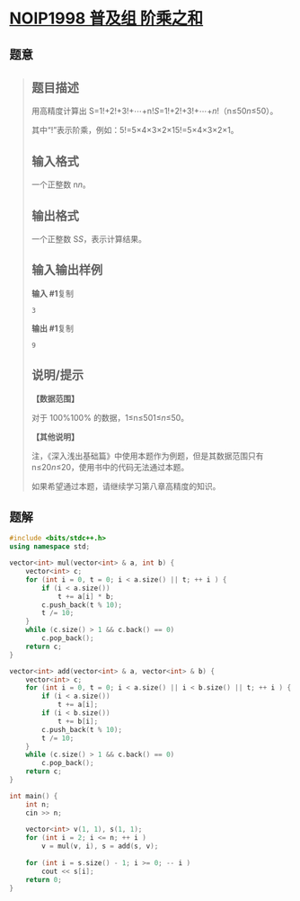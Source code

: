 #  [NOIP1998 普及组 阶乘之和](https://www.luogu.com.cn/problem/P1009)

## 题意

>   ## 题目描述
>
>   用高精度计算出 S=1!+2!+3!+⋯+n!*S*=1!+2!+3!+⋯+*n*!（n≤50*n*≤50）。
>
>   其中“!”表示阶乘，例如：5!=5×4×3×2×15!=5×4×3×2×1。
>
>   ## 输入格式
>
>   一个正整数 n*n*。
>
>   ## 输出格式
>
>   一个正整数 S*S*，表示计算结果。
>
>   ## 输入输出样例
>
>   **输入 #1**复制
>
>   ```
>   3
>   ```
>
>   **输出 #1**复制
>
>   ```
>   9
>   ```
>
>   ## 说明/提示
>
>   **【数据范围】**
>
>   对于 100%100% 的数据，1≤n≤501≤*n*≤50。
>
>   **【其他说明】**
>
>   注，《深入浅出基础篇》中使用本题作为例题，但是其数据范围只有 n≤20*n*≤20，使用书中的代码无法通过本题。
>
>   如果希望通过本题，请继续学习第八章高精度的知识。

## 题解



```c++
#include <bits/stdc++.h>
using namespace std;

vector<int> mul(vector<int> & a, int b) {
    vector<int> c;
    for (int i = 0, t = 0; i < a.size() || t; ++ i ) {
        if (i < a.size())
            t += a[i] * b;
        c.push_back(t % 10);
        t /= 10;
    }
    while (c.size() > 1 && c.back() == 0)
        c.pop_back();
    return c;
}

vector<int> add(vector<int> & a, vector<int> & b) {
    vector<int> c;
    for (int i = 0, t = 0; i < a.size() || i < b.size() || t; ++ i ) {
        if (i < a.size())
            t += a[i];
        if (i < b.size())
            t += b[i];
        c.push_back(t % 10);
        t /= 10;
    }
    while (c.size() > 1 && c.back() == 0)
        c.pop_back();
    return c;
}

int main() {
    int n;
    cin >> n;
    
    vector<int> v(1, 1), s(1, 1);
    for (int i = 2; i <= n; ++ i )
        v = mul(v, i), s = add(s, v);
    
    for (int i = s.size() - 1; i >= 0; -- i )
        cout << s[i];
    return 0;
}
```



```python3

```

